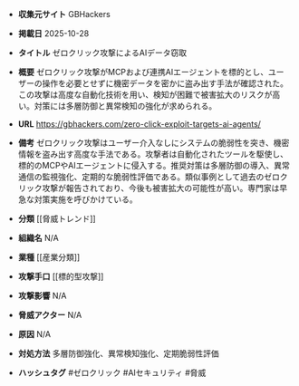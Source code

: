 - **収集元サイト**
GBHackers

- **掲載日**
2025-10-28

- **タイトル**
ゼロクリック攻撃によるAIデータ窃取

- **概要**
ゼロクリック攻撃がMCPおよび連携AIエージェントを標的とし、ユーザーの操作を必要とせずに機密データを密かに盗み出す手法が確認された。この攻撃は高度な自動化技術を用い、検知が困難で被害拡大のリスクが高い。対策には多層防御と異常検知の強化が求められる。

- **URL**
https://gbhackers.com/zero-click-exploit-targets-ai-agents/

- **備考**
ゼロクリック攻撃はユーザー介入なしにシステムの脆弱性を突き、機密情報を盗み出す高度な手法である。攻撃者は自動化されたツールを駆使し、標的のMCPやAIエージェントに侵入する。推奨対策は多層防御の導入、異常通信の監視強化、定期的な脆弱性評価である。類似事例として過去のゼロクリック攻撃が報告されており、今後も被害拡大の可能性が高い。専門家は早急な対策実施を呼びかけている。

- **分類**
[[脅威トレンド]]

- **組織名**
N/A

- **業種**
[[産業分類]]

- **攻撃手口**
[[標的型攻撃]]

- **攻撃影響**
N/A

- **脅威アクター**
N/A

- **原因**
N/A

- **対処方法**
多層防御強化、異常検知強化、定期脆弱性評価

- **ハッシュタグ**
#ゼロクリック #AIセキュリティ #脅威
